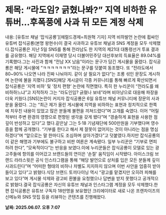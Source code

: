 # **제목: “라도임? 긁혔나봐?” 지역 비하한 유튜버…후폭풍에 사과 뒤 모든 계정 삭제**

  내용: [유튜브 채널 ‘잡식공룡’][헤럴드경제=최원혁 기자] 지역 비하발언 논란에 휩싸인 유튜버 잡식공룡(본명 왕현수)이 결국 사과하고 유튜브 채널과 SNS 계정을 모두 삭제했다.잡식공룡은 지난 5일 SNS를 통해 전라남도 한 지역의 제21대 대통령선거 투표 결과를 공유했다. 해당 지역에서 이재명 당시 더불어민주당 대선후보의 득표율은 89.04%를 기록했다.그는 사진과 함께 “전남 XX 났음”이라는 문구가 담긴 게시물을 올렸다. 잡식공룡은 해당 게시물에 “ㅋㅋㅋㅋㅋㅋㅋ”라는 문구를 덧붙여 동조했다. 또 “전라도에서 80~90% 나오면 나라 진짜 나눠야지. 같이 살 필요가 없다”는 조롱 섞인 문장도 게시하며 논란에 불을 지폈다.[SNS]해당 게시글이 각종 커뮤니티를 통해 빠르게 확산되면서 잡식공룡은 ‘지역 비하’ 및 ‘정치 편향’ 논란에 직면했다. 특히 한 누리꾼이 “전라도를 왜 비하하느냐”고 지적하자 그는 “라도인임? 긁혔나 보네”라며 비아냥으로 대응해 파장을 더욱 키웠다.[SNS]논란이 커지자 잡식공룡은 6일 유튜브 채널 커뮤니티에 장문의 사과문을 올렸다. 그는 “최근 제가 올린 게시물에 지역을 비하하는 표현과 정치적으로 한쪽에 치우친 내용이 있었고 많은 분들께 불편을 끼쳐드렸다”며 고개를 숙였다. 이어 “어릴 적부터 주변 환경의 영향으로 편향된 생각을 갖게 됐다”며 “경솔하게 표현을 사용한 점 깊이 반성하고 있다”고 했다.같은날 그는 5·18 기념재단에 500만원을 기부했다며 영수증을 함께 공개했다. “기부를 한다고 해서 제 잘못이 없어지는 것이 아니라는 점을 명심하겠다”며 “앞으로는 말 한마디도 조심하며 살아가겠다”고 덧붙였다.하지만 잡식공룡의 이 같은 해명과 기부에도 불구하고 비판 여론은 계속됐다. 일부 누리꾼은 “기부로 면피하려 한다”, “모욕적이다”는 반응을 보였다.이에 누리꾼들은 잡식공룡이 모델로 있는 광고주들에 항의를 이어갔고 브랜드들의 연이은 ‘손절’ 움직임이 시작됐다. 아이스크림 브랜드 라라스윗은 공식 인스타그램을 통해 “해당 발언으로 상처를 입은 모든 분들께 깊이 사과드린다”며 “어떠한 형태의 비하나 차별도 지지하지 않으며 이번 사안을 엄중히 받아들이고 있다”고 밝혔다.식당 브랜드 토끼다이닝 역시 “광고를 맡겼지만 오히려 피해를 보고 있다”며 게시물 삭제와 광고비 환불을 요청했으나 답변을 받지 못했다고 공개적으로 밝혔다.결국 잡식공룡은 자신의 유튜브 채널과 인스타그램 계정을 모두 삭제했다.한편 잡식공룡은 유튜브 구독자 18만명을 보유했던 크리에이터로 새로 나온 프랜차이즈의 신메뉴와 SNS 맛집 등을 리뷰하는 콘텐츠를 진행해왔다.

  **날짜: 2025.06.07. 오후 7:07**